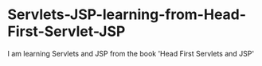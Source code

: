 # Servlets-JSP-learning-from-Head-First-Servlet-JSP
I am learning Servlets and JSP from the book 'Head First Servlets and JSP'

